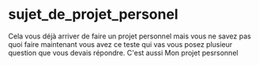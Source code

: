 # sujet_de_projet_personel
Cela vous déjà arriver de faire un projet personnel mais vous ne savez pas quoi faire maintenant vous avez ce teste qui vas vous posez plusieur question que vous devais répondre. C'est aussi Mon projet pesrsonnel 
